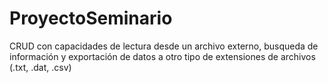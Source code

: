 # ProyectoSeminario
CRUD con capacidades de lectura desde un archivo externo, busqueda de información y exportación de datos a otro tipo de extensiones de archivos (.txt, .dat, .csv)
